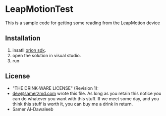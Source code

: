 # LeapMotionTest

This is a sample code for getting some reading from the LeapMotion device

## Installation

1) insatll [orion sdk](https://developer.leapmotion.com/get-started/).
2) open the solution in visual studio.
3) run

## License

  * "THE DRINK-WARE LICENSE" (Revision 1):
  * <dev@samerzmd.com> wrote this file.  As long as you retain this notice you
  can do whatever you want with this stuff. If we meet some day, and you think
  this stuff is worth it, you can buy me a drink in return. 
  * Samer Al-Dawaleeb
 
